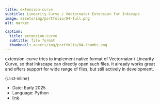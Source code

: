 ```yaml
---
title: extension-curve
subtitle: Linearity Curve / Vectornator Extension for Inkscape
image: assets/img/portfolio/04-full.png
alt: marker

caption:
  title: extension-curve
  subtitle: file format
  thumbnail: assets/img/portfolio/04-thumbs.png
---
```

extension-curve tries to implement native format of Vectornator / Linearity Curve, so that Inkscape can directly open such files.
It already works great and offers support for wide range of files, but still actively in development.

{:.list-inline}
- Date: Early 2025
- Language: Python
- [link]

[link]: https://gitlab.com/WimPum/extension-curve

